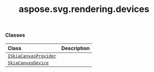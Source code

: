 ﻿---
title: aspose.svg.rendering.devices
second_title: Aspose.SVG for Python via .NET API References
description: 
type: docs
weight: 10
url: /python-net/aspose.svg.rendering.devices/
is_root: false
---



### Classes
| Class | Description |
| :- | :- |
| [`ISkiaCanvasProvider`](/svg/python-net/aspose.svg.rendering.devices/iskiacanvasprovider) |  |
| [`SkiaCanvasDevice`](/svg/python-net/aspose.svg.rendering.devices/skiacanvasdevice) |  |


